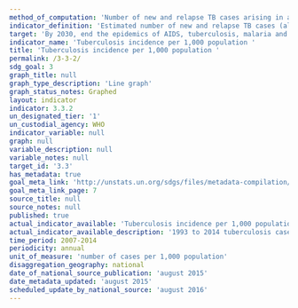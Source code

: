 ```yaml
---
method_of_computation: 'Number of new and relapse TB cases arising in a specified time period / Number of person_years of exposure Method of measurement Direct measurement requires high_quality surveillance systems in which underreporting is negligible, and strong health systems so that underdiagnosis is also negligible; otherwise indirect estimates based on notification data and estimates of levels of underreporting and under_diagnosis. Method of estimation Estimates of TB incidence are produced through a consultative and analytical process led by WHO and are published annually. These estimates are based on annual case notifications, assessments of the quality and coverage of TB notification data, national surveys of the prevalence of TB disease and information from death (vital) registration systems.'''' Estimates of incidence for each country are derived, using one or more of the following approaches depending on available data: (i) incidence = case notifications/estimated proportion of cases detected; (ii) incidence = prevalence/duration of condition; (iii) incidence = deaths/proportion of incident cases that die. Uncertainty bounds are provided in addition to best estimates. Details are available from TB impact measurement: policy and recommendations for how to assess the epidemiological burden of TB and the impact of TB control and from the online technical appendix to the WHO global tuberculosis report 2014.'
indicator_definition: 'Estimated number of new and relapse TB cases (all forms of TB, including cases in people living with HIV) arising in a given year, expressed as a rate per 100 000 population.'
target: 'By 2030, end the epidemics of AIDS, tuberculosis, malaria and neglected tropical diseases and combat hepatitis, water-borne diseases and other communicable diseases.'
indicator_name: 'Tuberculosis incidence per 1,000 population '
title: 'Tuberculosis incidence per 1,000 population '
permalink: /3-3-2/
sdg_goal: 3
graph_title: null
graph_type_description: 'Line graph'
graph_status_notes: Graphed
layout: indicator
indicator: 3.3.2
un_designated_tier: '1'
un_custodial_agency: WHO
indicator_variable: null
graph: null
variable_description: null
variable_notes: null
target_id: '3.3'
has_metadata: true
goal_meta_link: 'http://unstats.un.org/sdgs/files/metadata-compilation/Metadata-Goal-3.pdf'
goal_meta_link_page: 7
source_title: null
source_notes: null
published: true
actual_indicator_available: 'Tuberculosis incidence per 1,000 population'
actual_indicator_available_description: '1993 to 2014 tuberculosis case counts and rates updated as of June 30, 2015, using the following sources: Bridged-Race 1990–1999 Intercensal Population Estimates for 1990–1999 (ftp://ftp.cdc.gov/pub/health_statistics/nchs/datasets/nvss/bridgepop/documentationbridgedintercena1.doc) (accessed July 15, 2015) and Intercensal Estimates of the Resident Population for the United States, Regions, States, and Puerto Rico: April 1, 2000 to July 1, 2010 (http://www.census.gov/popest/data/intercensal/state/state2010.html) (accessed July 15, 2015) and Annual Estimates of the Resident Population for the United States, Regions, States, and Puerto Rico: April 1, 2010 to July 1, 2014 (http://www.census.gov/popest/data/national/totals/2014/index.html) (accessed July 15, 2015).'
time_period: 2007-2014
periodicity: annual
unit_of_measure: 'number of cases per 1,000 population'
disaggregation_geography: national
date_of_national_source_publication: 'august 2015'
date_metadata_updated: 'august 2015'
scheduled_update_by_national_source: 'august 2016'
---
```

